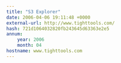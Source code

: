 ```yaml
---
title: "S3 Explorer"
date: 2006-04-06 19:11:48 +0000
external-url: http://www.tighttools.com/
hash: 721d1064032820fb243645d63363e2e5
annum:
    year: 2006
    month: 04
hostname: www.tighttools.com
---
```



